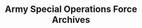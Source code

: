 ---
layout: repo
title: "Army Special Operations Force Archives"
id: 4365
permalink: repos/4365/
---